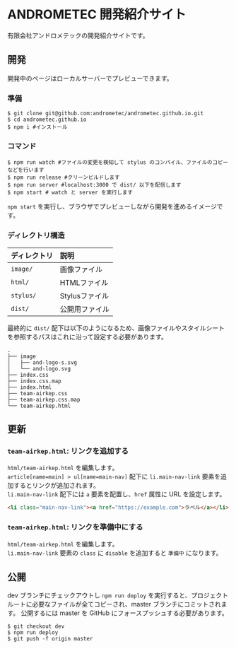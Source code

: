# ANDROMETEC 開発紹介サイト

有限会社アンドロメテックの開発紹介サイトです。

## 開発

開発中のページはローカルサーバーでプレビューできます。

### 準備

```shell
$ git clone git@github.com:andrometec/andrometec.github.io.git
$ cd andrometec.github.io
$ npm i #インストール
```

### コマンド

```shell
$ npm run watch #ファイルの変更を検知して stylus のコンパイル、ファイルのコピーなどを行います
$ npm run release #クリーンビルドします
$ npm run server #localhost:3000 で dist/ 以下を配信します
$ npm start # watch と server を実行します
```

`npm start` を実行し、ブラウザでプレビューしながら開発を進めるイメージです。

### ディレクトリ構造

|ディレクトリ|説明|
|:---|:---|
|`image/`|画像ファイル|
|`html/`|HTMLファイル|
|`stylus/`|Stylusファイル|
|`dist/`|公開用ファイル|

最終的に `dist/` 配下は以下のようになるため、画像ファイルやスタイルシートを参照するパスはこれに沿って設定する必要があります。

```shell
.
├── image
│   ├── and-logo-s.svg
│   └── and-logo.svg
├── index.css
├── index.css.map
├── index.html
├── team-airkep.css
├── team-airkep.css.map
└── team-airkep.html
```

## 更新

### `team-airkep.html`: リンクを追加する
`html/team-airkep.html` を編集します。  
`article[name=main] > ul[name=main-nav]` 配下に `li.main-nav-link` 要素を追加するとリンクが追加されます。  
`li.main-nav-link` 配下には `a` 要素を配置し、`href` 属性に URL を設定します。

```html
<li class="main-nav-link"><a href="https://example.com">ラベル</a></li>
```

### `team-airkep.html`: リンクを準備中にする
`html/team-airkep.html` を編集します。  
`li.main-nav-link` 要素の `class` に `disable` を追加すると `準備中` になります。


## 公開

dev ブランチにチェックアウトし `npm run deploy` を実行すると、プロジェクトルートに必要なファイルが全てコピーされ、master ブランチにコミットされます。
公開するには master を GitHub にフォースプッシュする必要があります。

```shell
$ git checkout dev
$ npm run deploy
$ git push -f origin master
```
